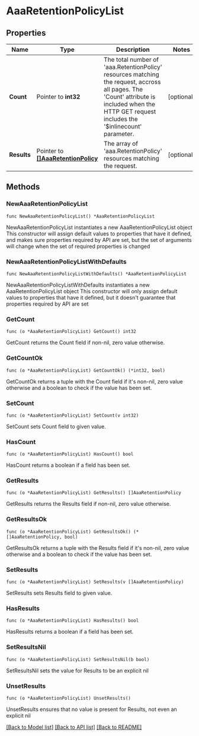 # AaaRetentionPolicyList

## Properties

Name | Type | Description | Notes
------------ | ------------- | ------------- | -------------
**Count** | Pointer to **int32** | The total number of &#39;aaa.RetentionPolicy&#39; resources matching the request, accross all pages. The &#39;Count&#39; attribute is included when the HTTP GET request includes the &#39;$inlinecount&#39; parameter. | [optional] 
**Results** | Pointer to [**[]AaaRetentionPolicy**](AaaRetentionPolicy.md) | The array of &#39;aaa.RetentionPolicy&#39; resources matching the request. | [optional] 

## Methods

### NewAaaRetentionPolicyList

`func NewAaaRetentionPolicyList() *AaaRetentionPolicyList`

NewAaaRetentionPolicyList instantiates a new AaaRetentionPolicyList object
This constructor will assign default values to properties that have it defined,
and makes sure properties required by API are set, but the set of arguments
will change when the set of required properties is changed

### NewAaaRetentionPolicyListWithDefaults

`func NewAaaRetentionPolicyListWithDefaults() *AaaRetentionPolicyList`

NewAaaRetentionPolicyListWithDefaults instantiates a new AaaRetentionPolicyList object
This constructor will only assign default values to properties that have it defined,
but it doesn't guarantee that properties required by API are set

### GetCount

`func (o *AaaRetentionPolicyList) GetCount() int32`

GetCount returns the Count field if non-nil, zero value otherwise.

### GetCountOk

`func (o *AaaRetentionPolicyList) GetCountOk() (*int32, bool)`

GetCountOk returns a tuple with the Count field if it's non-nil, zero value otherwise
and a boolean to check if the value has been set.

### SetCount

`func (o *AaaRetentionPolicyList) SetCount(v int32)`

SetCount sets Count field to given value.

### HasCount

`func (o *AaaRetentionPolicyList) HasCount() bool`

HasCount returns a boolean if a field has been set.

### GetResults

`func (o *AaaRetentionPolicyList) GetResults() []AaaRetentionPolicy`

GetResults returns the Results field if non-nil, zero value otherwise.

### GetResultsOk

`func (o *AaaRetentionPolicyList) GetResultsOk() (*[]AaaRetentionPolicy, bool)`

GetResultsOk returns a tuple with the Results field if it's non-nil, zero value otherwise
and a boolean to check if the value has been set.

### SetResults

`func (o *AaaRetentionPolicyList) SetResults(v []AaaRetentionPolicy)`

SetResults sets Results field to given value.

### HasResults

`func (o *AaaRetentionPolicyList) HasResults() bool`

HasResults returns a boolean if a field has been set.

### SetResultsNil

`func (o *AaaRetentionPolicyList) SetResultsNil(b bool)`

 SetResultsNil sets the value for Results to be an explicit nil

### UnsetResults
`func (o *AaaRetentionPolicyList) UnsetResults()`

UnsetResults ensures that no value is present for Results, not even an explicit nil

[[Back to Model list]](../README.md#documentation-for-models) [[Back to API list]](../README.md#documentation-for-api-endpoints) [[Back to README]](../README.md)


